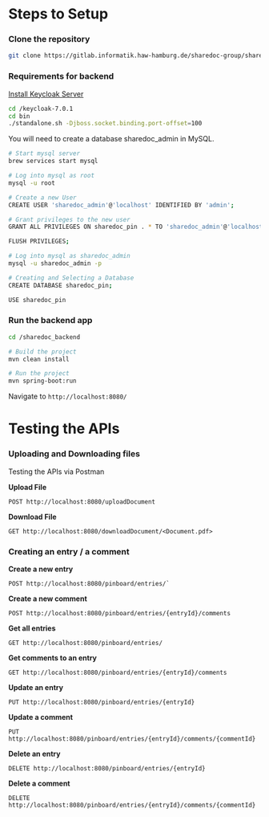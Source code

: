 # Steps to Setup

### Clone the repository
```bash
git clone https://gitlab.informatik.haw-hamburg.de/sharedoc-group/sharedoc-app.git
```

### Requirements for backend

[Install Keycloak Server](https://www.keycloak.org/downloads.html)
```bash
cd /keycloak-7.0.1
cd bin
./standalone.sh -Djboss.socket.binding.port-offset=100
```

You will need to create a database sharedoc_admin in MySQL.

```bash
# Start mysql server
brew services start mysql

# Log into mysql as root
mysql -u root

# Create a new User
CREATE USER 'sharedoc_admin'@'localhost' IDENTIFIED BY 'admin';

# Grant privileges to the new user
GRANT ALL PRIVILEGES ON sharedoc_pin . * TO 'sharedoc_admin'@'localhost';

FLUSH PRIVILEGES;

# Log into mysql as sharedoc_admin
mysql -u sharedoc_admin -p

# Creating and Selecting a Database
CREATE DATABASE sharedoc_pin;

USE sharedoc_pin

```

### Run the backend app
```bash
cd /sharedoc_backend

# Build the project
mvn clean install

# Run the project
mvn spring-boot:run
```

Navigate to `http://localhost:8080/`

# Testing the APIs

### Uploading and Downloading files

Testing the APIs via Postman

**Upload File**
```
POST http://localhost:8080/uploadDocument
```

**Download File**
```
GET http://localhost:8080/downloadDocument/<Document.pdf>
```

### Creating an entry / a comment

**Create a new entry**
```
POST http://localhost:8080/pinboard/entries/`
```

**Create a new comment**
```
POST http://localhost:8080/pinboard/entries/{entryId}/comments
```

**Get all entries**
```
GET http://localhost:8080/pinboard/entries/
```

**Get comments to an entry**
```
GET http://localhost:8080/pinboard/entries/{entryId}/comments
```

**Update an entry**
```
PUT http://localhost:8080/pinboard/entries/{entryId}
```

**Update a comment**
```
PUT http://localhost:8080/pinboard/entries/{entryId}/comments/{commentId}
```

**Delete an entry**
```
DELETE http://localhost:8080/pinboard/entries/{entryId}
```

**Delete a comment**
```
DELETE http://localhost:8080/pinboard/entries/{entryId}/comments/{commentId}
```